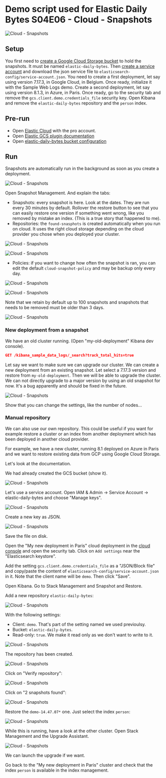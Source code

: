 # Demo script used for Elastic Daily Bytes S04E06 - Cloud - Snapshots

![Cloud - Snapshots](images/00-talk.png "Cloud - Snapshots")

## Setup

You first need to [create a Google Cloud Storage bucket](https://www.elastic.co/guide/en/elasticsearch/reference/8.1/repository-gcs.html#repository-gcs-creating-bucket) to hold the snapshots. It must be named `elastic-daily-bytes`.
Then [create a service account](https://www.elastic.co/guide/en/elasticsearch/plugins/current/repository-gcs-usage.html#repository-gcs-using-service-account) and download the json service file to `elasticsearch-config/service-account.json`.
You need to create a first deployment, let say using version 7.17.3, in Google Cloud, in Belgium. Once ready, initialize it with the Sample Web Logs demo.
Create a second deployment, let say using version 8.1.3, in Azure, in Paris. Once ready, go to the security tab and remove the `gcs.client.demo.credentials_file` security key.
Open Kibana and remove the `elastic-daily-bytes` repository and the `person` index.

## Pre-run

* Open [Elastic Cloud](https://cloud.elastic.co/) with the pro account.
* Open [Elastic GCS plugin documentation](https://www.elastic.co/guide/en/elasticsearch/reference/8.1/repository-gcs.html#repository-gcs-creating-bucket)
* Open [elastic-daily-bytes bucket configuration](https://console.cloud.google.com/storage/browser/elastic-daily-bytes;tab=configuration?prefix=&forceOnObjectsSortingFiltering=false)

## Run

Snapshots are automatically run in the background as soon as you create a deployment.

![Cloud - Snapshots](images/10-existing-snapshots.png "Cloud - Snapshots")

Open Snapshot Management. And explain the tabs:

* Snapshots: every snapshot is here. Look at the dates. They are run every 30 minutes by default. Rollover the restore button to see that you can easily restore one version if something went wrong, like you removed by mistake an index. (This is a true story that happened to me).
* Repositories: the `found-snasphots` is created automatically when you run on cloud. It uses the right cloud storage depending on the cloud provider you chose when you deployed your cluster.

![Cloud - Snapshots](images/11-default-repository.png "Cloud - Snapshots")

![Cloud - Snapshots](images/12-repository-details.png "Cloud - Snapshots")

* Policies: if you want to change how often the snapshot is ran, you can edit the default `cloud-snapshot-policy` and may be backup only every day.

![Cloud - Snapshots](images/13-policies.png "Cloud - Snapshots")

![Cloud - Snapshots](images/14-cloud-snapshot-policy.png "Cloud - Snapshots")

Note that we retain by default up to 100 snapshots and snapshots that needs to be removed must be older than 3 days.

![Cloud - Snapshots](images/15-policy-details.png "Cloud - Snapshots")

### New deployment from a snapshot

We have an old cluster running. (Open "my-old-deployment" Kibana dev console).

```json
GET /kibana_sample_data_logs/_search?track_total_hits=true
```

Let say we want to make sure we can upgrade our cluster. We can create a new deployment from an existing snapshot. Let select a 7.17.3 version and restore from `my-old-deployment`. Then we will be able to upgrade the cluster. We can not directly upgrade to a major version by using an old snapshot for now. It's a bug apparently and should be fixed in the future.

![Cloud - Snapshots](images/21-new-deployment.png "Cloud - Snapshots")

Show that you can change the settings, like the number of nodes...

### Manual repository

We can also use our own repository. This could be useful if you want for example restore a cluster or an index from another deployment which has been deployed in another cloud provider.

For example, we have a new cluster, running 8.1 deployed on Azure in Paris and we want to restore existing data from GCP using Google Cloud Storage.

Let's look at the documentation.

We had already created the GCS bucket (show it).

![Cloud - Snapshots](images/30-gcs-bucket.png "Cloud - Snapshots")

Let's use a service account.
Open IAM & Admin -> Service Account -> elastic-daily-bytes and choose "Manage keys".

![Cloud - Snapshots](images/30-manage-keys.png "Cloud - Snapshots")

Create a new key as JSON.

![Cloud - Snapshots](images/31-add-key.png "Cloud - Snapshots")

Save the file on disk.

Open the "My new deployment in Paris" cloud deployment in the [cloud console](https://cloud.elastic.co/deployments) and open the security tab. Click on `Add settings` near the "Elasticsearch keystore".

Add the setting `gcs.client.demo.credentials_file` as a "JSON/Block file" and copy/paste the content of `elasticsearch-config/service-account.json` in it.
Note that the client name will be `demo`. Then click "Save".

Open Kibana. Go to Stack Management and Snapshot and Restore.

Add a new repository `elastic-daily-bytes`:

![Cloud - Snapshots](images/32-add-gcs-repo.png "Cloud - Snapshots")

With the following settings:

* Client: `demo`. That's part of the setting named we used previoulsy.
* Bucket: `elastic-daily-bytes`.
* Read-only: `true`. We make it read only as we don't want to write to it.

![Cloud - Snapshots](images/33-gcs-settings.png "Cloud - Snapshots")

The repository has been created.

![Cloud - Snapshots](images/34-repo-created.png "Cloud - Snapshots")

Click on "Verify repository":

![Cloud - Snapshots](images/35-verify.png "Cloud - Snapshots")

Click on "2 snapshots found":

![Cloud - Snapshots](images/36-snapshots.png "Cloud - Snapshots")

Restore the `demo-14.47.07*` one. Just select the index `person`:

![Cloud - Snapshots](images/37-restore.png "Cloud - Snapshots")

While this is running, have a look at the other cluster. Open Stack Management and the Upgrade Assistant.

![Cloud - Snapshots](images/38-upgrade-assistant.png "Cloud - Snapshots")

We can launch the upgrade if we want.

Go back to the "My new deployment in Paris" cluster and check that the index `person` is available in the index management.
